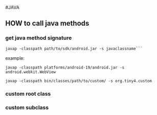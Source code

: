 #JAVA 

## HOW to call java methods

### get java method signature


	javap -classpath path/to/sdk/android.jar -s javaclassname```
	
example:
	
	javap -classpath platforms/android-19/android.jar -s android.webkit.WebView
	
	javap -classpath bin/classes/path/to/custom/ -s org.tiny4.custom
	
### custom root class
### custom subclass